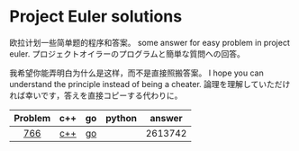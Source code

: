 # Project Euler solutions


欧拉计划一些简单题的程序和答案。
some answer for easy problem in project euler.
プロジェクトオイラーのプログラムと簡単な質問への回答。

我希望你能弄明白为什么是这样，而不是直接照搬答案。
I hope you can understand the principle instead of being a cheater.
論理を理解していただければ幸いです，答えを直接コピーする代わりに。


|Problem|c++|go|python|answer|
|:------:|:------:|:------:|:------:|:------:|
|[766](https://projecteuler.net/problem=766)|[c++](https://github.com/yydaily/project-euler-solution/blob/main/766/solution.cpp)|[go](https://github.com/yydaily/project-euler-solution/blob/main/766/solution.go)||2613742|

